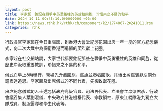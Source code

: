 ```yaml
---
layout: post
title: 李家超：銘記在戰爭中英勇犧牲的英雄和同胞　珍惜來之不易的和平
date: 2024-10-11 09:45:10.000000000 +08:00
link: https://news.rthk.hk/rthk/ch/component/k2/1774067-20241011.htm
categories: rthk
---
```


行政長官李家超在今日重陽節，到香港大會堂紀念花園出席一年一度的官方紀念儀式，向二次大戰中為保衛香港而捐軀的英烈獻上花圈。

李家超在社交網站說，大家世代都要銘記那些在戰爭中英勇犧牲的英雄和同胞，從歷史中汲取重要教訓，珍惜來之不易的和平。

儀式在早上8時舉行，現場先升起國旗、區旗並奏唱國歌，其後出席嘉賓默哀兩分鐘表達追思。李家超及出席儀式的不同代表，先後致獻花圈。

出席紀念儀式的人士還包括政府高級官員、司法界代表、立法會主席梁君彥、行政會議召集人葉劉淑儀、中央政府駐港機構代表、宗教領袖、原東江縱隊港九獨立大隊成員、制服團隊和學生代表等。
